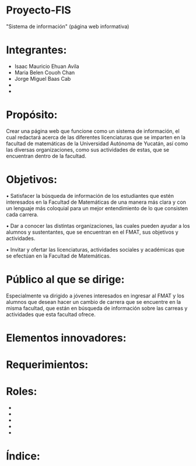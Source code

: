 # Proyecto-FIS
"Sistema de información" (página web informativa) 


# Integrantes:
  - Isaac Mauricio Ehuan Avila
  - Maria Belen Couoh Chan
  - Jorge Miguel Baas Cab
  -
  -
  
# Propósito:
Crear una página web que funcione como un sistema de información, el cual redactará acerca de las diferentes licenciaturas que se imparten en la facultad de matemáticas de la Universidad Autónoma de Yucatán, así como las diversas organizaciones, como sus actividades de estas, que se encuentran dentro de la facultad.

# Objetivos:
  • Satisfacer la búsqueda de información de los estudiantes que estén interesados en la Facultad de Matemáticas de una manera más clara y con un lenguaje más coloquial para un mejor entendimiento de lo que consisten cada carrera.
  
  • Dar a conocer las distintas organizaciones, las cuales pueden ayudar a los alumnos y sustentantes, que se encuentran en el FMAT, sus objetivos y actividades.
  
  • Invitar y ofertar las licenciaturas, actividades sociales y académicas que se efectúan en la Facultad de Matemáticas.

# Público al que se dirige:
Especialmente va dirigido a jóvenes interesados en ingresar al FMAT y los alumnos que desean hacer un cambio de carrera que se encuentre en la misma facultad, que están en búsqueda de información sobre las carreas y actividades que esta facultad ofrece.

# Elementos innovadores:

# Requerimientos:

# Roles:
  - 
  -
  -
  -
  -

# Índice:
